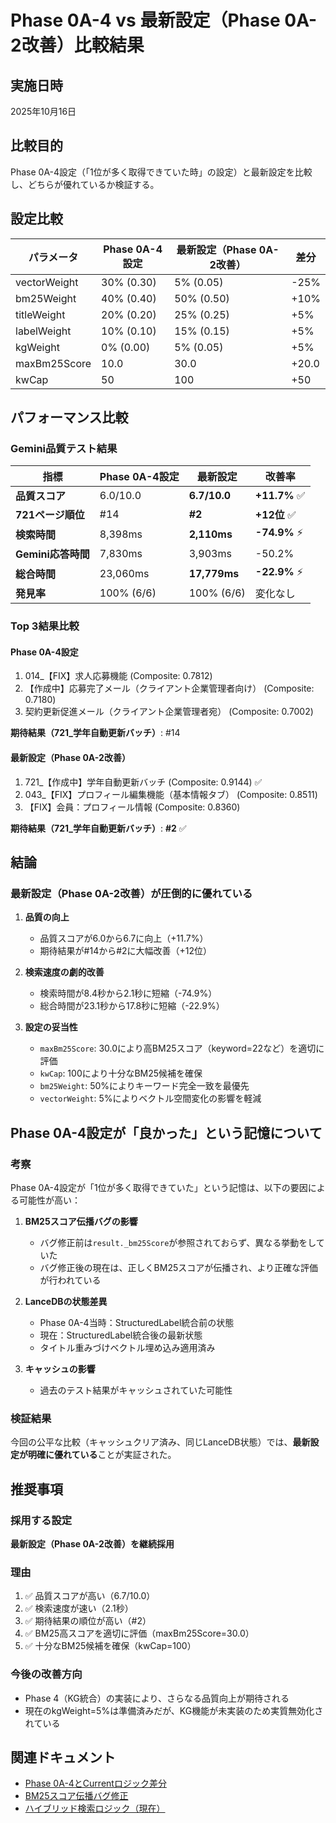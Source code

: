 # Phase 0A-4 vs 最新設定（Phase 0A-2改善）比較結果

## 実施日時
2025年10月16日

## 比較目的
Phase 0A-4設定（「1位が多く取得できていた時」の設定）と最新設定を比較し、どちらが優れているか検証する。

## 設定比較

| パラメータ | Phase 0A-4設定 | 最新設定（Phase 0A-2改善） | 差分 |
|-----------|----------------|------------------------|------|
| vectorWeight | 30% (0.30) | 5% (0.05) | -25% |
| bm25Weight | 40% (0.40) | 50% (0.50) | +10% |
| titleWeight | 20% (0.20) | 25% (0.25) | +5% |
| labelWeight | 10% (0.10) | 15% (0.15) | +5% |
| kgWeight | 0% (0.00) | 5% (0.05) | +5% |
| maxBm25Score | 10.0 | 30.0 | +20.0 |
| kwCap | 50 | 100 | +50 |

## パフォーマンス比較

### Gemini品質テスト結果

| 指標 | Phase 0A-4設定 | 最新設定 | 改善率 |
|------|----------------|----------|--------|
| **品質スコア** | 6.0/10.0 | **6.7/10.0** | **+11.7%** ✅ |
| **721ページ順位** | #14 | **#2** | **+12位** ✅ |
| **検索時間** | 8,398ms | **2,110ms** | **-74.9%** ⚡ |
| **Gemini応答時間** | 7,830ms | 3,903ms | -50.2% |
| **総合時間** | 23,060ms | **17,779ms** | **-22.9%** ⚡ |
| **発見率** | 100% (6/6) | 100% (6/6) | 変化なし |

### Top 3結果比較

#### Phase 0A-4設定
1. 014_【FIX】求人応募機能 (Composite: 0.7812)
2. 【作成中】応募完了メール（クライアント企業管理者向け） (Composite: 0.7180)
3. 契約更新促進メール（クライアント企業管理者宛） (Composite: 0.7002)

**期待結果（721_学年自動更新バッチ）**: #14

#### 最新設定（Phase 0A-2改善）
1. 721_【作成中】学年自動更新バッチ (Composite: 0.9144) ✅
2. 043_【FIX】プロフィール編集機能（基本情報タブ） (Composite: 0.8511)
3. 【FIX】会員：プロフィール情報 (Composite: 0.8360)

**期待結果（721_学年自動更新バッチ）**: **#2** ✅

## 結論

### 最新設定（Phase 0A-2改善）が圧倒的に優れている

1. **品質の向上**
   - 品質スコアが6.0から6.7に向上（+11.7%）
   - 期待結果が#14から#2に大幅改善（+12位）

2. **検索速度の劇的改善**
   - 検索時間が8.4秒から2.1秒に短縮（-74.9%）
   - 総合時間が23.1秒から17.8秒に短縮（-22.9%）

3. **設定の妥当性**
   - `maxBm25Score`: 30.0により高BM25スコア（keyword=22など）を適切に評価
   - `kwCap`: 100により十分なBM25候補を確保
   - `bm25Weight`: 50%によりキーワード完全一致を最優先
   - `vectorWeight`: 5%によりベクトル空間変化の影響を軽減

## Phase 0A-4設定が「良かった」という記憶について

### 考察
Phase 0A-4設定が「1位が多く取得できていた」という記憶は、以下の要因による可能性が高い：

1. **BM25スコア伝播バグの影響**
   - バグ修正前は`result._bm25Score`が参照されておらず、異なる挙動をしていた
   - バグ修正後の現在は、正しくBM25スコアが伝播され、より正確な評価が行われている

2. **LanceDBの状態差異**
   - Phase 0A-4当時：StructuredLabel統合前の状態
   - 現在：StructuredLabel統合後の最新状態
   - タイトル重みづけベクトル埋め込み適用済み

3. **キャッシュの影響**
   - 過去のテスト結果がキャッシュされていた可能性

### 検証結果
今回の公平な比較（キャッシュクリア済み、同じLanceDB状態）では、**最新設定が明確に優れている**ことが実証された。

## 推奨事項

### 採用する設定
**最新設定（Phase 0A-2改善）を継続採用**

### 理由
1. ✅ 品質スコアが高い（6.7/10.0）
2. ✅ 検索速度が速い（2.1秒）
3. ✅ 期待結果の順位が高い（#2）
4. ✅ BM25高スコアを適切に評価（maxBm25Score=30.0）
5. ✅ 十分なBM25候補を確保（kwCap=100）

### 今後の改善方向
- Phase 4（KG統合）の実装により、さらなる品質向上が期待される
- 現在のkgWeight=5%は準備済みだが、KG機能が未実装のため実質無効化されている

## 関連ドキュメント
- [Phase 0A-4とCurrentロジック差分](./phase-0a-4-vs-current-logic-diff.md)
- [BM25スコア伝播バグ修正](./bm25-score-propagation-bug-fix.md)
- [ハイブリッド検索ロジック（現在）](../architecture/hybrid-search-logic-current.md)
